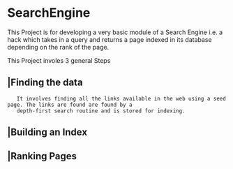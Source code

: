 # SearchEngine

This Project is for developing a very basic module of a Search Engine i.e. a hack which takes in a query and returns a page indexed in 
its database depending on the rank of the page.

This Project involes 3 general Steps
## |Finding the data
       It involves finding all the links available in the web using a seed page. The links are found are found by a 
       depth-first search routine and is stored for indexing.
## |Building an Index
       
## |Ranking Pages       
